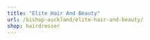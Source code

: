 ```yaml
---
title: "Elite Hair And Beauty"
url: /bishop-auckland/elite-hair-and-beauty/
shop: hairdresser
---
```

